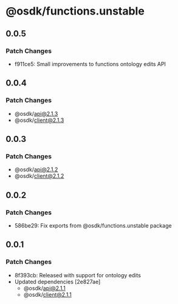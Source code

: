 # @osdk/functions.unstable

## 0.0.5

### Patch Changes

- f911ce5: Small improvements to functions ontology edits API

## 0.0.4

### Patch Changes

- @osdk/api@2.1.3
- @osdk/client@2.1.3

## 0.0.3

### Patch Changes

- @osdk/api@2.1.2
- @osdk/client@2.1.2

## 0.0.2

### Patch Changes

- 586be29: Fix exports from @osdk/functions.unstable package

## 0.0.1

### Patch Changes

- 8f393cb: Released with support for ontology edits
- Updated dependencies [2e827ae]
  - @osdk/api@2.1.1
  - @osdk/client@2.1.1
